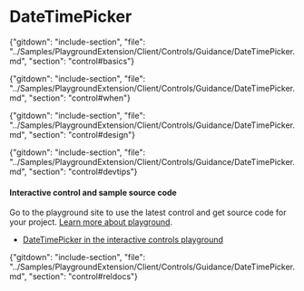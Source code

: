﻿# DateTimePicker

{"gitdown": "include-section", "file": "../Samples/PlaygroundExtension/Client/Controls/Guidance/DateTimePicker.md", "section": "control#basics"}

<!-- TODO get an IMAGE to embed here -->

<!-- TODO get an SAMPLE CODE to embed here -->

{"gitdown": "include-section", "file": "../Samples/PlaygroundExtension/Client/Controls/Guidance/DateTimePicker.md", "section": "control#when"}

{"gitdown": "include-section", "file": "../Samples/PlaygroundExtension/Client/Controls/Guidance/DateTimePicker.md", "section": "control#design"}

{"gitdown": "include-section", "file": "../Samples/PlaygroundExtension/Client/Controls/Guidance/DateTimePicker.md", "section": "control#devtips"}

#### Interactive control and sample source code
Go to the playground site to use the latest control and get source code for your project.  [Learn more about playground](./top-extensions-controls-playground.md).

*  <a href="https://ms.portal.azure.com/?Microsoft_Azure_Playground=true#blade/Microsoft_Azure_Playground/ControlsIndexBlade/DateTimePicker_create_Playground" target="_blank">DateTimePicker in the interactive controls playground</a>

 

{"gitdown": "include-section", "file": "../Samples/PlaygroundExtension/Client/Controls/Guidance/DateTimePicker.md", "section": "control#reldocs"}
